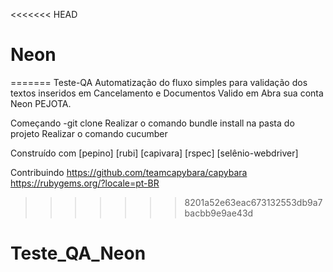 <<<<<<< HEAD
# Neon
=======
Teste-QA
Automatização do fluxo simples para validação dos textos inseridos em Cancelamento e  Documentos Valido em Abra sua conta Neon PEJOTA.


Começando
-git clone
Realizar o comando bundle install na pasta do projeto
Realizar o comando cucumber

Construído com
[pepino]
[rubi]
[capivara]
[rspec]
[selênio-webdriver]

Contribuindo
https://github.com/teamcapybara/capybara https://rubygems.org/?locale=pt-BR
>>>>>>> 8201a52e63eac673132553db9a7bacbb9e9ae43d
# Teste_QA_Neon
